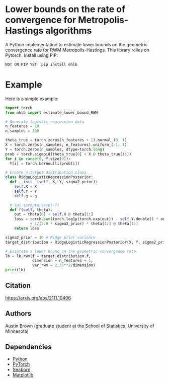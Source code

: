# Lower bounds on the rate of convergence for Metropolis-Hastings algorithms

A Python implementation to estimate lower bounds on the geometric convergence rate for RWM Metropolis-Hastings. This library relies on Pytorch. Install using PIP:

```bash
NOT ON PIP YET! pip install mhlb
```

# Example

Here is a simple example:

```python
import torch
from mhlb import estimate_lower_bound_RWM

# Generate logistic regression data
n_features = 10
n_samples = 100

theta_true = torch.zeros(n_features + 1).normal_(0, 1)
X = torch.zeros(n_samples, n_features).uniform_(-1, 1)  
Y = torch.zeros(n_samples, dtype=torch.long)
prob = torch.sigmoid(theta_true[0] + X @ theta_true[1:])
for i in range(0, Y.size(0)):
  Y[i] = torch.bernoulli(prob[i])

# Create a target distribution class
class RidgeLogisticRegressionPosterior:
  def __init__(self, X, Y, sigma2_prior):
    self.X = X
    self.Y = Y
    self.g = g

  # \pi \propto \exp(-f)
  def f(self, theta):
    out = theta[0] + self.X @ theta[1:]
    loss = torch.sum(torch.log1p(torch.exp(out)) - self.Y.double() * out ) \
           + 1/(2.0 * sigma2_prior) * theta[1:] @ theta[1:]
    return loss

sigma2_prior = 10 # Ridge prior variance
target_distribution = RidgeLogisticRegressionPosterior(X, Y, sigma2_prior)

# Esimtate a lower bound on the geometric convergence rate
lb = lb_rwm(f = target_distribution.f, 
            dimension = n_features + 1, 
            var_rwm = 2.38**2/dimension)
print(lb)
```

## Citation

https://arxiv.org/abs/2111.10406

## Authors

Austin Brown (graduate student at the School of Statistics, University of Minnesota)

## Dependencies

* [Python](https://www.python.org)
* [PyTorch](http://pytorch.org/)
* [Seaborn](https://seaborn.pydata.org)
* [Matplotlib]([https://seaborn.pydata.org](https://matplotlib.org))
